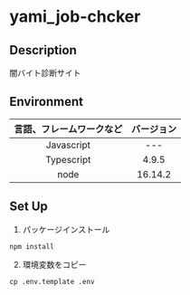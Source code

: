 # yami_job-chcker

## Description
闇バイト診断サイト

## Environment
|言語、フレームワークなど|バージョン|
|:---:|:---:|
Javascript| ---
Typescript| 4.9.5
node | 16.14.2

## Set Up
1. パッケージインストール
```
npm install
```

2. 環境変数をコピー
```
cp .env.template .env
```
